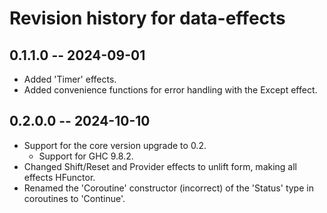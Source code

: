 # Revision history for data-effects

## 0.1.1.0 -- 2024-09-01
* Added 'Timer' effects.
* Added convenience functions for error handling with the Except effect.

## 0.2.0.0 -- 2024-10-10
* Support for the core version upgrade to 0.2.
    * Support for GHC 9.8.2.
* Changed Shift/Reset and Provider effects to unlift form, making all effects HFunctor.
* Renamed the 'Coroutine' constructor (incorrect) of the 'Status' type in coroutines to 'Continue'.
